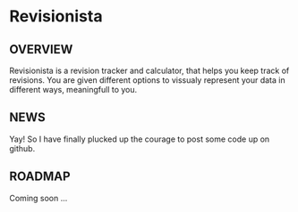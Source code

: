 Revisionista
============

OVERVIEW
--------
Revisionista is a revision tracker and calculator, that helps you keep track of revisions. You are given different options to vissualy represent your data in different ways, meaningfull to you.

NEWS
----
Yay! So I have finally plucked up the courage to post some code up on github.

ROADMAP
-------
Coming soon ... 
